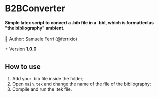 # B2BConverter
#### Simple latex script to convert a .bib file in a .bbl, which is formatted as "the bibliography" ambient.

:dragon: Author: Samuele Ferri (@ferrixio)

:star: Version **1.0.0**

## How to use
1. Add your .bib file inside the folder;
2. Open `main.tek` and change the name of the file of the bibliography;
3. Compile and run the .tek file.
